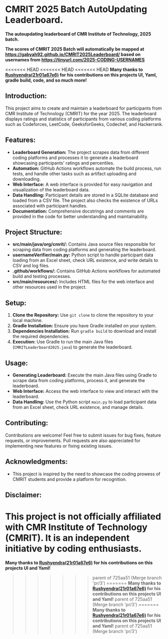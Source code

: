 # CMRIT 2025 Batch AutoUpdating Leaderboard.

**The autoupdating leaderboard of CMR Institute of Technology, 2025 batch.**

**The scores of CMRIT 2025 Batch will automatically be mapped at https://gabyah92.github.io/CMRIT2025Leaderboard/ based on usernames from https://tinyurl.com/2025-CODING-USERNAMES**

<<<<<<< HEAD
<<<<<<< HEAD
<<<<<<< HEAD
**Many thanks to [Rushyendra(21r01a67e6)](https://github.com/dog-broad) for his contributions on this projects UI, Yaml, gradle build, code, and so much more!**

## Introduction:
This project aims to create and maintain a leaderboard for participants from CMR Institute of Technology (CMRIT) for the year 2025. The leaderboard displays ratings and statistics of participants from various coding platforms such as Codeforces, LeetCode, GeeksforGeeks, Codechef, and Hackerrank.

## Features:
- **Leaderboard Generation:** The project scrapes data from different coding platforms and processes it to generate a leaderboard showcasing participants' ratings and percentiles.
- **Automation:** GitHub Actions workflows automate the build process, run tests, and handle other tasks such as artifact uploading and downloading.
- **Web Interface:** A web interface is provided for easy navigation and visualization of the leaderboard data.
- **Data Handling:** Participant details are stored in a SQLite database and loaded from a CSV file. The project also checks the existence of URLs associated with participant handles.
- **Documentation:** Comprehensive docstrings and comments are provided in the code for better understanding and maintainability.

## Project Structure:
- **src/main/java/org/cmrit/:** Contains Java source files responsible for scraping data from coding platforms and generating the leaderboard.
- **usernameVerifier/main.py:** Python script to handle participant data loading from an Excel sheet, check URL existence, and write details to CSV and log files.
- **.github/workflows/:** Contains GitHub Actions workflows for automated build and testing processes.
- **src/main/resources/:** Includes HTML files for the web interface and other resources used in the project.

## Setup:
1. **Clone the Repository:** Use `git clone` to clone the repository to your local machine.
2. **Gradle Installation:** Ensure you have Gradle installed on your system.
3. **Dependencies Installation:** Run `gradle build` to download and install the required dependencies.
4. **Execution:** Use Gradle to run the main Java files (`CMRITLeaderboard2025.java`) to generate the leaderboard.

## Usage:
- **Generating Leaderboard:** Execute the main Java files using Gradle to scrape data from coding platforms, process it, and generate the leaderboard.
- **Web Interface:** Access the web interface to view and interact with the leaderboard.
- **Data Handling:** Use the Python script `main.py` to load participant data from an Excel sheet, check URL existence, and manage details.

## Contributing:
Contributions are welcome! Feel free to submit issues for bug fixes, feature requests, or improvements. Pull requests are also appreciated for implementing new features or fixing existing issues.

## Acknowledgments:
- This project is inspired by the need to showcase the coding prowess of CMRIT students and provide a platform for recognition.

## Disclaimer:
This project is not officially affiliated with CMR Institute of Technology (CMRIT). It is an independent initiative by coding enthusiasts.
=======
**Many thanks to [Rushyendra(21r01a67e6)](https://github.com/dog-broad) for his contributions on this projects UI and Yaml!**
>>>>>>> parent of 725aa51 (Merge branch 'pr/3')
=======
**Many thanks to [Rushyendra(21r01a67e6)](https://github.com/dog-broad) for his contributions on this projects UI and Yaml!**
>>>>>>> parent of 725aa51 (Merge branch 'pr/3')
=======
**Many thanks to [Rushyendra(21r01a67e6)](https://github.com/dog-broad) for his contributions on this projects UI and Yaml!**
>>>>>>> parent of 725aa51 (Merge branch 'pr/3')
